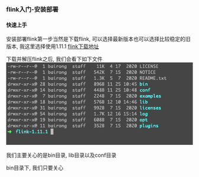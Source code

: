 ### flink入门-安装部署

#### 快速上手
安装部署flink第一步当然是下载flink, 可以选择最新版本也可以选择比较稳定的旧版本, 我这里选择使用1.11.1
[flink下载地址](https://flink.apache.org/downloads.html#all-stable-releases)


下载并解压flink之后, 我们会看下如下文件  
![flink解压文件](https://github.com/basebase/document/blob/master/flink/image/flink%E5%AE%89%E8%A3%85%E9%83%A8%E7%BD%B2/flink%E8%A7%A3%E5%8E%8B%E6%96%87%E4%BB%B6.png?raw=true)


我们主要关心的是bin目录, lib目录以及conf目录

bin目录下, 我们只要关心
